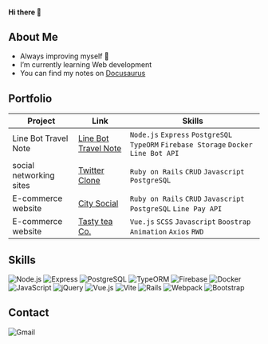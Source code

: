 #### Hi there 👋

## About Me

- Always improving myself 🤜
- I’m currently learning Web development
- You can find my notes on [Docusaurus](<https://js-notes-gamma.vercel.app/docs/intro>)


## Portfolio

|Project |Link |Skills |
|-----|--------|-------- |
| Line Bot Travel Note   | [Line Bot Travel Note](https://github.com/ChenHelena/line-bot-travel-note.git) | `Node.js` `Express` `PostgreSQL` `TypeORM` `Firebase Storage` `Docker` `Line Bot API` |
|social networking sites  |[Twitter Clone](<https://github.com/ChenHelena/twitter-clone>) |`Ruby on Rails` `CRUD` `Javascript` `PostgreSQL`  |
|E-commerce website  |[City Social](<https://github.com/ChenHelena/my_citiesocial>) |`Ruby on Rails` `CRUD` `Javascript` `PostgreSQL` `Line Pay API` |
|E-commerce website|[Tasty tea Co.](<https://chenhelena.github.io/TastyTeaCo/#/>) | `Vue.js` `SCSS` `Javascript` `Boostrap` `Animation` `Axios` `RWD` |

## Skills
![Node.js](https://img.shields.io/badge/node.js-%23339933.svg?style=for-the-badge&logo=node.js&logoColor=white)
![Express](https://img.shields.io/badge/express.js-%23404d59.svg?style=for-the-badge)
![PostgreSQL](https://img.shields.io/badge/postgresql-%23336791.svg?style=for-the-badge&logo=postgresql&logoColor=white)
![TypeORM](https://img.shields.io/badge/typeorm-%23007ACC.svg?style=for-the-badge&logo=typeorm&logoColor=white)
![Firebase](https://img.shields.io/badge/firebase-%23FFCA28.svg?style=for-the-badge&logo=firebase&logoColor=black)
![Docker](https://img.shields.io/badge/docker-%230db7ed.svg?style=for-the-badge&logo=docker&logoColor=white)
![JavaScript](https://img.shields.io/badge/javascript-%23323330.svg?style=for-the-badge&logo=javascript&logoColor=%23F7DF1E)
![jQuery](https://img.shields.io/badge/jquery-%230769AD.svg?style=for-the-badge&logo=jquery&logoColor=white)
![Vue.js](https://img.shields.io/badge/vuejs-%2335495e.svg?style=for-the-badge&logo=vuedotjs&logoColor=%234FC08D)
![Vite](https://img.shields.io/badge/vite-%23646CFF.svg?style=for-the-badge&logo=vite&logoColor=white)
![Rails](https://img.shields.io/badge/rails-%23CC0000.svg?style=for-the-badge&logo=ruby-on-rails&logoColor=white)
![Webpack](https://img.shields.io/badge/webpack-%238DD6F9.svg?style=for-the-badge&logo=webpack&logoColor=black)
![Bootstrap](https://img.shields.io/badge/bootstrap-%238511FA.svg?style=for-the-badge&logo=bootstrap&logoColor=white)

## Contact
![Gmail](https://img.shields.io/badge/qqqtzln@gmail.com-D14836?style=for-the-badge&logo=gmail&logoColor=white)
